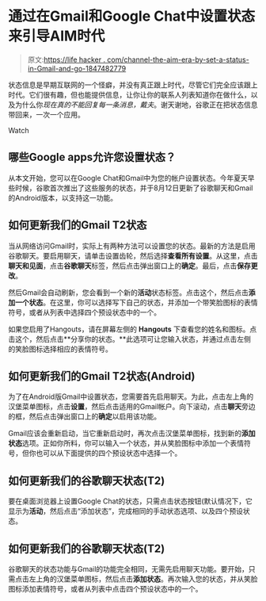 # 通过在Gmail和Google Chat中设置状态来引导AIM时代

> 原文:[https://life hacker . com/channel-the-aim-era-by-set-a-status-in-Gmail-and-go-1847482779](https://lifehacker.com/channel-the-aim-era-by-setting-a-status-in-gmail-and-go-1847482779)

状态信息是早期互联网的一个怪癖，并没有真正跟上时代，尽管它们完全应该跟上时代。它们很有趣，但也能提供信息，让你让你的联系人列表知道你在做什么，以及为什么你*现在真的不能回复每一条消息，戴夫*。谢天谢地，谷歌正在把状态信息带回来，一次一个应用。

Watch

## 哪些Google apps允许您设置状态？

从本文开始，您可以在Google Chat和Gmail中为您的帐户设置状态。今年夏天早些时候，谷歌首次推出了这些服务的状态，并于8月12日更新了谷歌聊天和Gmail的Android版本，以支持这一功能。

## 如何更新我们的Gmail T2状态

当从网络访问Gmail时，实际上有两种方法可以设置您的状态。最新的方法是启用谷歌聊天。要启用聊天，请单击设置齿轮，然后选择**查看所有设置**。从这里，点击**聊天和见面**，点击**谷歌聊天**标签，然后点击弹出窗口上的**确定**。最后，点击**保存更改**。

然后Gmail会自动刷新，您会看到一个新的**活动**状态标签。点击这个，然后点击**添加一个状态**。在这里，你可以选择写下自己的状态，并添加一个带笑脸图标的表情符号，或者从列表中选择四个预设状态中的一个。

如果您启用了Hangouts，请在屏幕左侧的 **Hangouts** 下查看您的姓名和图标。点击这个，然后点击**分享你的状态。**此选项可让您输入状态，并通过点击左侧的笑脸图标选择相应的表情符号。

## 如何更新我们的Gmail T2状态(Android)

为了在Android版Gmail中设置状态，您需要首先启用聊天。为此，点击左上角的汉堡菜单图标，点击**设置**，然后点击适用的Gmail帐户。向下滚动，点击**聊天**旁边的框，然后点击弹出窗口上的**确定**以启用该功能。

Gmail应该会重新启动，当它重新启动时，再次点击汉堡菜单图标，找到新的**添加状态**选项。正如你所料，你可以输入一个状态，并从笑脸图标中添加一个表情符号，但你也可以从下面提供的四个预设状态中选择一个。

## 如何更新我们的谷歌聊天状态(T2)

要在桌面浏览器上设置Google Chat的状态，只需点击状态按钮(默认情况下，它显示为**活动**，然后点击“添加状态”，完成相同的手动状态选项、以及四个预设状态。

## 如何更新我们的谷歌聊天状态(T2)

谷歌聊天的状态功能与Gmail的功能完全相同，无需先启用聊天功能。要开始，只需点击左上角的汉堡菜单图标，然后点击**添加状态**。再次输入您的状态，并从笑脸图标添加表情符号，或者从列表中点击四个预设状态中的一个。